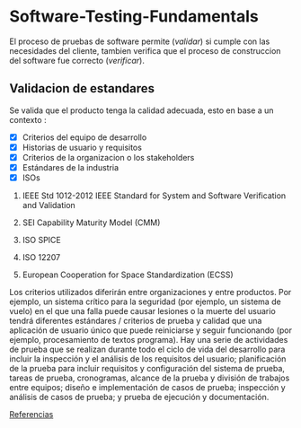 # Software-Testing-Fundamentals

El proceso de pruebas de software permite (*validar*) si cumple con las necesidades del cliente, tambien verifica que el proceso de construccion del software fue correcto (*verificar*).

## Validacion de estandares

Se valida que el producto tenga la calidad adecuada, esto en base a un contexto :

- [x] Criterios del equipo de desarrollo
- [x] Historias de usuario y requisitos
- [x] Criterios de la organizacion o los stakeholders
- [x] Estándares de la industria
- [x] ISOs 
1. IEEE Std 1012-2012 IEEE Standard for System and Software Verification and Validation

2. SEI Capability Maturity Model (CMM)

3. ISO SPICE

4. ISO 12207

5. European Cooperation for Space Standardization (ECSS)

Los criterios utilizados diferirán entre organizaciones y entre productos. Por ejemplo, un sistema crítico para la seguridad (por ejemplo, un sistema de vuelo) en el que una falla puede causar lesiones o la muerte del usuario tendrá diferentes estándares / criterios de prueba y calidad que una aplicación de usuario único que puede reiniciarse y seguir funcionando (por ejemplo, procesamiento de textos programa). Hay una serie de actividades de prueba que se realizan durante todo el ciclo de vida del desarrollo para incluir la inspección y el análisis de los requisitos del usuario; planificación de la prueba para incluir requisitos y configuración del sistema de prueba, tareas de prueba, cronogramas, alcance de la prueba y división de trabajos entre equipos; diseño e implementación de casos de prueba; inspección y análisis de casos de prueba; y prueba de ejecución y documentación.

[Referencias](https://courses.edx.org/courses/course-v1:USMx+STV1.1x+3T2019/courseware/3feab75fa18b4c34b76516faad04230e/88624c6855b54099a8e4c146854974ed/1?activate_block_id=block-v1%3AUSMx%2BSTV1.1x%2B3T2019%2Btype%40vertical%2Bblock%40426b5e91caec4764a37c30b511b611d4)

